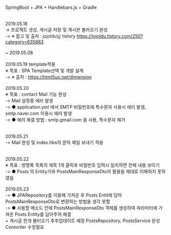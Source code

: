 SpringBoot + JPA + Handlebars.js + Gradle<br>
<br>
<br>
2019.05.18 <br>
    -> 프로젝트 생성, 게시글 저장 및 게시판 불러오기 완성<br>
    -> ※ 참고 및 출처 : jojoldu님 tistory  https://jojoldu.tistory.com/250?category=635883<br>
 <br> 
  ~ 2019.05.08<br>
<br>
2019.05.19 template적용 <br>
※ 목표 : SPA Template선택 및 개발 설계<br>
    -> ※ 출처 : https://html5up.net/dimension<br>
<br>
2019.05.20<br>
※ 목표 : contact Mail 기능 완성<br>
    -> Mail 설정중 에러 발생 <br>
    -> ● application.yml 에서 SMTP 비밀번호에 특수문자 사용시 에러 발생, smtp.naver.com 이용시 에러 발생<br>
    -> ● 에러 해결 방법 : smtp.gmail.com 을 사용, 특수문자 제거<br>
<br>    
2019.05.21 <br>
    -> Mail 완성 및 index.hbs의 문의 메일 보내기 적용<br>
<br>    
2019.05.22<br>
※ 목표 : 방명록 목록의 제목 1개 클릭후 비밀번호 입력시 일치하면 전체 내용 보이기<br> 
    -> ● Posts 의 Entity가와 PostsMainResponseDto의 활용을 제대로 이해하지 못하였음<br>
<br>
2019.05.23<br>
    -> ● JPARepository를 이용해 가져온 후  Posts Entit에 담아 PostsMainResponseDto로 변환하는 방법을 생각 못함<br>
    -> ● 사용할 메소드 안에 PostsMainResponseDto 객체를 생성하여 파라미터에 가져온 Posts Entity를 담아주어 해결<br>
       + 게시글 한개 불러오기 추후업데이트 예정 PostsRepository, PostsService 완성 Contorller 수정필요<br> 
